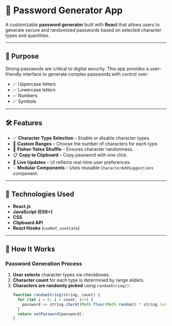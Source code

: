 # 🔐 Password Generator App

A customizable **password generator** built with **React** that allows users to generate secure and randomized passwords based on selected character types and quantities.

---

## 🚀 Purpose

Strong passwords are critical to digital security. This app provides a user-friendly interface to generate complex passwords with control over:

- ✅ Uppercase letters
- ✅ Lowercase letters
- ✅ Numbers
- ✅ Symbols

---

## 🛠️ Features

- ✅ **Character Type Selection** – Enable or disable character types.
- 🔢 **Custom Ranges** – Choose the number of characters for each type.
- 🔄 **Fisher-Yates Shuffle** – Ensures character randomness.
- 📋 **Copy to Clipboard** – Copy password with one click.
- 🧠 **Live Updates** – UI reflects real-time user preferences.
- 💡 **Modular Components** – Uses reusable `CharacterAddSuggestions` component.

---

## 🧩 Technologies Used

- **React.js**
- **JavaScript (ES6+)**
- **CSS**
- **Clipboard API**
- **React Hooks** (`useRef`, `useState`)

---

## 🧪 How It Works

### Password Generation Process

1. **User selects** character types via checkboxes.
2. **Character count** for each type is determined by range sliders.
3. **Characters are randomly picked** using `randomString()`:
   ```js
   function randomString(string, count) {
     for (let i = 0; i < count; i++) {
       password += string.charAt(Math.floor(Math.random() * string.length));
     }
     return setPassword(password);
   }
